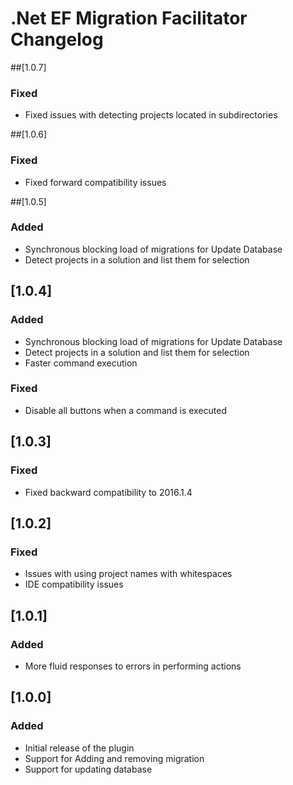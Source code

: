 <!-- Keep a Changelog guide -> https://keepachangelog.com -->

# .Net EF Migration Facilitator Changelog

##[1.0.7]
### Fixed
- Fixed issues with detecting projects located in subdirectories

##[1.0.6]
### Fixed
- Fixed forward compatibility issues

##[1.0.5]
### Added
- Synchronous blocking load of migrations for Update Database
- Detect projects in a solution and list them for selection

## [1.0.4]
### Added
- Synchronous blocking load of migrations for Update Database
- Detect projects in a solution and list them for selection
- Faster command execution

### Fixed
- Disable all buttons when a command is executed

## [1.0.3]
### Fixed

- Fixed backward compatibility to 2016.1.4

## [1.0.2]
### Fixed

- Issues with using project names with whitespaces
- IDE compatibility issues

## [1.0.1]
### Added

- More fluid responses to errors in performing actions

## [1.0.0]

### Added

- Initial release of the plugin
- Support for Adding and removing migration
- Support for updating database